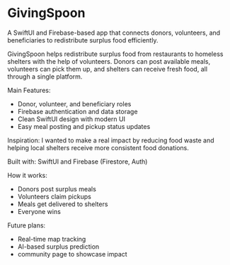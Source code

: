 # GivingSpoon
A SwiftUI and Firebase-based app that connects donors, volunteers, and beneficiaries to redistribute surplus food efficiently.

GivingSpoon helps redistribute surplus food from restaurants to homeless shelters with the help of volunteers. Donors can post available meals, volunteers can pick them up, and shelters can receive fresh food, all through a single platform.

Main Features: 
- Donor, volunteer, and beneficiary roles
- Firebase authentication and data storage
- Clean SwiftUI design with modern UI
- Easy meal posting and pickup status updates

Inspiration: I wanted to make a real impact by reducing food waste and helping local shelters receive more consistent food donations.

Built with: SwiftUI and Firebase (Firestore, Auth)

How it works:
- Donors post surplus meals
- Volunteers claim pickups
- Meals get delivered to shelters
- Everyone wins

Future plans:
- Real-time map tracking
- AI-based surplus prediction
- community page to showcase impact
